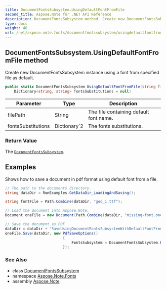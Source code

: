 ```yaml
---
title: DocumentFontsSubsystem.UsingDefaultFontFromFile
second_title: Aspose.Note for .NET API Reference
description: DocumentFontsSubsystem method. Create new DocumentFontsSubsystem instance using a font from specified file as default
type: docs
weight: 40
url: /net/aspose.note.fonts/documentfontssubsystem/usingdefaultfontfromfile/
---
```

## DocumentFontsSubsystem.UsingDefaultFontFromFile method

Create new DocumentFontsSubsystem instance using a font from specified file as default.

```csharp
public static DocumentFontsSubsystem UsingDefaultFontFromFile(string filePath, 
    Dictionary<string, string> fontsSubstitutions = null)
```

| Parameter | Type | Description |
| --- | --- | --- |
| filePath | String | The file containing default font name. |
| fontsSubstitutions | Dictionary`2 | The fonts substitutions. |

### Return Value

The [`DocumentFontsSubsystem`](../).

## Examples

Shows how to save a document in pdf format using default font from a file.

```csharp
// The path to the documents directory.
string dataDir = RunExamples.GetDataDir_LoadingAndSaving();

string fontFile = Path.Combine(dataDir, "geo_1.ttf");

// Load the document into Aspose.Note.
Document oneFile = new Document(Path.Combine(dataDir, "missing-font.one"));

// Save the document as PDF
dataDir = dataDir + "SaveUsingDocumentFontsSubsystemWithDefaultFontFromFile_out.pdf";
oneFile.Save(dataDir, new PdfSaveOptions()
                          {
                              FontsSubsystem = DocumentFontsSubsystem.UsingDefaultFontFromFile(fontFile)
                          });
```

### See Also

* class [DocumentFontsSubsystem](../)
* namespace [Aspose.Note.Fonts](../../documentfontssubsystem/)
* assembly [Aspose.Note](../../../)


